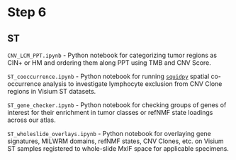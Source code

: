 # Step 6

## ST

`CNV_LCM_PPT.ipynb` - Python notebook for categorizing tumor regions as CIN+ or HM and ordering them along PPT using TMB and CNV Score.

`ST_cooccurrence.ipynb` - Python notebook for running [`squidpy`](https://squidpy.readthedocs.io/en/stable/) spatial co-occurrence analysis to investigate lymphocyte exclusion from CNV Clone regions in Visium ST datasets.

`ST_gene_checker.ipynb` - Python notebook for checking groups of genes of interest for their enrichment in tumor classes or refNMF state loadings across our atlas.

`ST_wholeslide_overlays.ipynb` - Python notebook for overlaying gene signatures, MILWRM domains, refNMF states, CNV Clones, etc. on Visium ST samples registered to whole-slide MxIF space for applicable specimens.
